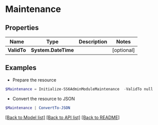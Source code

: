 # Maintenance
## Properties

Name | Type | Description | Notes
------------ | ------------- | ------------- | -------------
**ValidTo** | **System.DateTime** |  | [optional] 

## Examples

- Prepare the resource
```powershell
$Maintenance = Initialize-SS6AdminModuleMaintenance  -ValidTo null
```

- Convert the resource to JSON
```powershell
$Maintenance | ConvertTo-JSON
```

[[Back to Model list]](../README.md#documentation-for-models) [[Back to API list]](../README.md#documentation-for-api-endpoints) [[Back to README]](../README.md)

